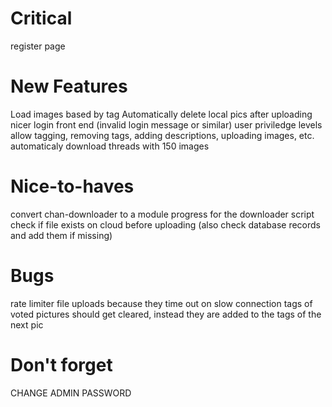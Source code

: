 # Critical
register page

# New Features
Load images based by tag
Automatically delete local pics after uploading
nicer login front end (invalid login message or similar)
user priviledge levels allow tagging, removing tags, adding descriptions, uploading images, etc.
automaticaly download threads with 150 images

# Nice-to-haves
convert chan-downloader to a module
progress for the downloader script
check if file exists on cloud before uploading (also check database records and add them if missing)

# Bugs
rate limiter file uploads because they time out on slow connection
tags of voted pictures should get cleared, instead they are added to the tags of the next pic

# Don't forget
CHANGE ADMIN PASSWORD